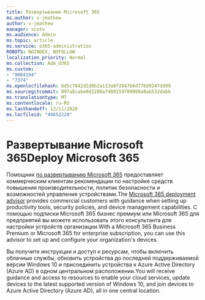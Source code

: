 ```yaml
---
title: Развертывание Microsoft 365
ms.author: v-jmathew
author: v-jmathew
manager: scotv
ms.audience: Admin
ms.topic: article
ms.service: o365-administration
ROBOTS: NOINDEX, NOFOLLOW
localization_priority: Normal
ms.collection: Adm_O365
ms.custom:
- "9004194"
- "7374"
ms.openlocfilehash: 6d5c7042d2d8b2a113a8f2047b6d776d9247dd99
ms.sourcegitcommit: 097a8cabe0d2280af489159789988a0ab532dabb
ms.translationtype: MT
ms.contentlocale: ru-RU
ms.lasthandoff: 12/11/2020
ms.locfileid: "49652228"
---
```

# <a name="deploy-microsoft-365"></a><span data-ttu-id="6cab5-102">Развертывание Microsoft 365</span><span class="sxs-lookup"><span data-stu-id="6cab5-102">Deploy Microsoft 365</span></span>

<span data-ttu-id="6cab5-103">Помощник [по развертыванию Microsoft 365](https://go.microsoft.com/fwlink/?linkid=2072646) предоставляет коммерческим клиентам рекомендации по настройке средств повышения производительности, политик безопасности и возможностей управления устройствами.</span><span class="sxs-lookup"><span data-stu-id="6cab5-103">The [Microsoft 365 deployment advisor](https://go.microsoft.com/fwlink/?linkid=2072646) provides commercial customers with guidance when setting up productivity tools, security policies, and device management capabilities.</span></span> <span data-ttu-id="6cab5-104">С помощью подписки Microsoft 365 бизнес премиум или Microsoft 365 для предприятий вы можете использовать этого консультанта для настройки устройств организации.</span><span class="sxs-lookup"><span data-stu-id="6cab5-104">With a Microsoft 365 Business Premium or Microsoft 365 for enterprise subscription, you can use this advisor to set up and configure your organization's devices.</span></span>

<span data-ttu-id="6cab5-105">Вы получите инструкции и доступ к ресурсам, чтобы включить облачные службы, обновить устройства до последней поддерживаемой версии Windows 10 и присоединить устройства к Azure Active Directory (Azure AD) в одном центральном расположении.</span><span class="sxs-lookup"><span data-stu-id="6cab5-105">You will receive guidance and access to resources to enable your cloud services, update devices to the latest supported version of Windows 10, and join devices to Azure Active Directory (Azure AD), all in one central location.</span></span>
